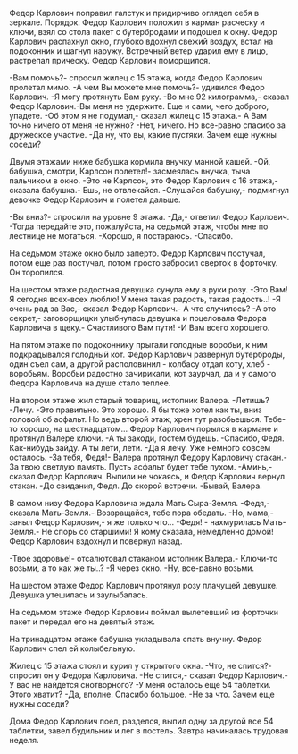   Федор Карлович поправил галстук и придирчиво оглядел себя в зеркале. Порядок.
Федор Карлович положил в карман расческу и ключи, взял со стола пакет с бутербродами и подошел к окну.
Федор Карлович распахнул окно, глубоко вдохнул свежий воздух, встал на подоконник и шагнул наружу.
Встречный ветер ударил ему в лицо, растрепал прическу. Федор Карлович поморщился.

-Вам помочь?- спросил жилец с 15 этажа, когда Федор Карлович пролетал мимо.
-А чем Вы можете мне помочь?- удивился Федор Карлович.
-Я могу протянуть Вам руку.
-Во мне 92 килограмма,- сказал Федор Карлович.-Вы меня не удержите. Еще и сами, чего доброго, упадете.
-Об этом я не подумал,- сказал жилец с 15 этажа.- А Вам точно ничего от меня не нужно?
-Нет, ничего. Но все-равно спасибо за дружеское участие.
-Да ну, что вы, какие пустяки. Зачем еще нужны соседи?

Двумя этажами ниже бабушка кормила внучку манной кашей.
-Ой, бабушка, смотри, Карлсон полетел!- засмеялась внучка, тыча пальчиком в окно.
-Это не Карлсон, это Федор Карлович с 16 этажа,- сказала бабушка.- Ешь, не отвлекайся.
-Слушайся бабушку,- подмигнул девочке Федор Карлович и полетел дальше.

-Вы вниз?- спросили на уровне 9 этажа.
-Да,- ответил Федор Карлович.
-Тогда передайте это, пожалуйста, на седьмой этаж, чтобы мне по лестнице не мотаться.
-Хорошо, я постараюсь.
-Спасибо.

На седьмом этаже окно было заперто. Федор Карлович постучал, потом еще раз постучал, потом просто забросил сверток в форточку. Он торопился.

На шестом этаже радостная девушка сунула ему в руки розу.
-Это Вам! Я сегодня всех-всех люблю! У меня такая радость, такая радость..!
-Я очень рад за Вас,- сказал Федор Карлович.- А что случилось?
-А это секрет,- заговорщицки улыбнулась девушка и поцеловала Федора Карловича в щеку.- Счастливого Вам пути!
-И Вам всего хорошего.

На пятом этаже по подоконнику прыгали голодные воробьи, к ним подкрадывался голодный кот. Федор Карлович развернул бутерброды, один съел сам, а другой располовинил - колбасу отдал коту, хлеб - воробьям. Воробьи радостно зачирикали, кот заурчал, да и у самого Федора Карловича на душе стало теплее.

На втором этаже жил старый товарищ, истопник Валера.
-Летишь?
-Лечу.
-Это правильно. Это хорошо. Я бы тоже хотел как ты, вниз головой об асфальт. Но ведь второй этаж, хрен тут разобьешься. Тебе-то хорошо, на шестнадцатом...
Федор Карлович порылся в кармане и протянул Валере ключи.
-А ты заходи, гостем будешь.
-Спасибо, Федя. Как-нибудь зайду. А ты лети, лети.
-Да я лечу. Уже немного совсем осталось.
-За тебя, Федя!- Валера протянул Федору Карловичу стакан.- За твою светлую память. Пусть асфальт будет тебе пухом.
-Аминь,- сказал Федор Карлович.
Выпили не чокаясь, и Федор Карлович вернул стакан.
-До свидания, Федя. До скорой встречи.
-Бывай, Валера.

В самом низу Федора Карловича ждала Мать Сыра-Земля.
-Федя,- сказала Мать-Земля.- Возвращайся, тебе пора обедать.
-Но, мама,- заныл Федор Карлович,- я же только что...
-Федя! - нахмурилась Мать-Земля.- Не спорь со старшими! Я кому сказала, немедленно домой!
Федор Карлович вздохнул и повернул назад.

-Твое здоровье!- отсалютовал стаканом истопник Валера.- Ключи-то возьми, а то как же ты..?
-Я через окно.
-Ну, все-равно возьми.

На шестом этаже Федор Карлович протянул розу плачущей девушке. Девушка утешилась и заулыбалась.

На седьмом этаже Федор Карлович поймал вылетевший из форточки пакет и передал его на девятый этаж.

На тринадцатом этаже бабушка укладывала спать внучку. Федор Карлович спел ей колыбельную.

Жилец с 15 этажа стоял и курил у открытого окна.
-Что, не спится?- спросил он у Федора Карловича.
-Не спится,- сказал Федор Карлович.- У вас не найдется снотворного?
-У меня осталось еще 54 таблетки. Этого хватит?
-Да, вполне. Спасибо большое.
-Не за что. Зачем еще нужны соседи?

Дома Федор Карлович поел, разделся, выпил одну за другой все 54 таблетки, завел будильник и лег в постель.
Завтра начиналась трудовая неделя.    